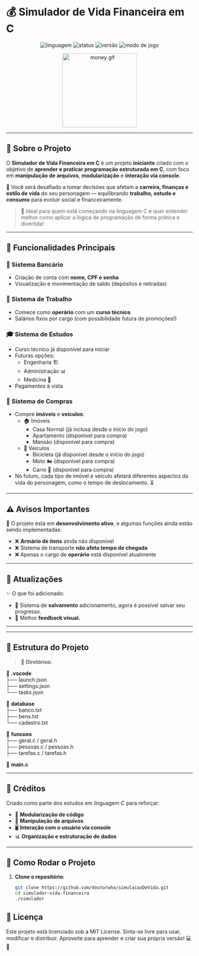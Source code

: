 # 💰 Simulador de Vida Financeira em C

<div align="center">
  <img src="https://img.shields.io/badge/Linguagem-C-blue?style=for-the-badge&logo=c" alt="linguagem" />
  <img src="https://img.shields.io/badge/Status-Em%20Desenvolvimento-yellow?style=for-the-badge" alt="status" />
  <img src="https://img.shields.io/badge/Versão-Alpha%200.8-orange?style=for-the-badge" alt="versão" />
  <img src="https://img.shields.io/badge/Console%20Game-black?style=for-the-badge" alt="modo de jogo" />
</div>

<p align="center">
  <p align="center"> <img src="https://media.giphy.com/media/f9k1tV7HyORcngKF8v/giphy.gif" width="200" alt="money gif"/> </p>
</p>

---

## 📌 Sobre o Projeto

O **Simulador de Vida Financeira em C** é um projeto **iniciante** criado com o objetivo de **aprender e praticar programação estruturada em C**, com foco em **manipulação de arquivos**, **modularização** e **interação via console**.  

🧠 Você será desafiado a tomar decisões que afetam a **carreira, finanças e estilo de vida** do seu personagem — equilibrando **trabalho, estudo e consumo** para evoluir social e financeiramente.  

> 💬 Ideal para quem está começando na linguagem C e quer entender melhor como aplicar a lógica de programação de forma prática e divertida!

---

## 🔧 Funcionalidades Principais

### 🏦 Sistema Bancário
- Criação de conta com **nome, CPF e senha**
- Visualização e movimentação de saldo (depósitos e retiradas)

### 💼 Sistema de Trabalho
- Comece como **operário** com um **curso técnico**
- Salários fixos por cargo (com possibilidade futura de promoções!)

### 🎓 Sistema de Estudos
- Curso técnico já disponível para iniciar
- Futuras opções:
  - Engenharia 🏗️
  - Administração 📊
  - Medicina 🏥
- Pagamentos à vista

### 🛒 Sistema de Compras
- Compre **imóveis** e **veículos**:
  - 🏠 Imóveis
    - Casa Normal (já inclusa desde o início do jogo)
    - Apartamento (disponível para compra)
    - Mansão (disponível para compra)
  - 🚗 Veículos
    - Bicicleta (já disponível desde o início do jogo)
    - Moto 🏍️ (disponível para compra)
    - Carro 🚗 (disponível para compra)
- No futuro, cada tipo de imóvel e veículo afetará diferentes aspectos da vida do personagem, como o tempo de deslocamento. ⏳

---

## ⚠️ Avisos Importantes

🔧 O projeto está em **desenvolvimento ativo**, e algumas funções ainda estão sendo implementadas:

- ❌ **Armário de itens** ainda não disponível
- ❌ Sistema de transporte **não afeta tempo de chegada**
- ❌ Apenas o cargo de **operário** está disponível atualmente

---

## 🔄 Atualizações

✨ O que foi adicionado:

- 💾 Sistema de **salvamento** adicionamento, agora é possível salvar seu progresso.
- 🎨 Melhor **feedback visual.**

---

---

## 📝 **Estrutura do Projeto**

> 📂 **Diretórios**:

📁 **.vscode**  
├── launch.json  
├── settings.json  
└── tasks.json  

📁 **database**  
├── banco.txt  
├── bens.txt  
└── cadastro.txt  

📁 **funcoes**  
├── geral.c / geral.h  
├── pessoas.c / pessoas.h  
├── tarefas.c / tarefas.h  

📄 **main.c**

---

## 🧠 Créditos

Criado como parte dos estudos em linguagem C para reforçar:
- 🧩 **Modularização de código**
- 📁 **Manipulação de arquivos**
- 🖥️ **Interação com o usuário via console**
- 📊 **Organização e estruturação de dados**

---

## 🚀 **Como Rodar o Projeto**

1. **Clone o repositório**:
   ```bash
   git clone https://github.com/doutorwho/simulacaoDeVida.git
   cd simulador-vida-financeira
   ./simulador

## 📜 Licença

Este projeto está licenciado sob a MIT License. Sinta-se livre para usar, modificar e distribuir. Aproveite para aprender e criar sua própria versão! 💻🚀
